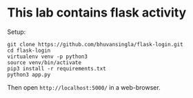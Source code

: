 # This lab contains flask activity

Setup:
```
git clone https://github.com/bhuvansingla/flask-login.git
cd flask-login
virtualenv venv -p python3
source venv/bin/activate
pip3 install -r requirements.txt
python3 app.py
```

Then open ```http://localhost:5000/``` in a web-browser.

